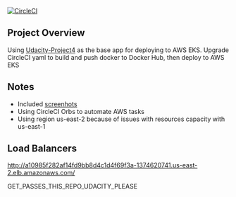 [![CircleCI](https://circleci.com/gh/namlai000/Udacity-Capstone.svg?style=shield)](https://circleci.com/gh/namlai000/Udacity-Capstone)

## Project Overview
Using [Udacity-Project4](https://github.com/namlai000/Udacity-Project4) as the base app for deploying to AWS EKS. Upgrade CircleCI yaml to build and push docker to Docker Hub, then deploy to AWS EKS

## Notes
- Included [screenhots](https://github.com/namlai000/Udacity-Capstone/tree/master/screenshots)
- Using CircleCI Orbs to automate AWS tasks
- Using region us-east-2 because of issues with resources capacity with us-east-1

## Load Balancers
http://a10985f282af14fd9bb8d4c1d4f69f3a-1374620741.us-east-2.elb.amazonaws.com/

GET_PASSES_THIS_REPO_UDACITY_PLEASE
